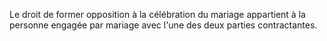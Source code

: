   
 Le droit de former opposition à la célébration du mariage appartient à la personne engagée par mariage avec l'une des deux parties contractantes.  

  
